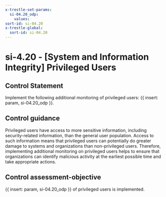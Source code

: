 ```yaml
---
x-trestle-set-params:
  si-04.20_odp:
    values:
sort-id: si-04.20
x-trestle-global:
  sort-id: si-04.20
---
```


# si-4.20 - \[System and Information Integrity\] Privileged Users

## Control Statement

Implement the following additional monitoring of privileged users: {{ insert: param, si-04.20_odp }}.

## Control guidance

Privileged users have access to more sensitive information, including security-related information, than the general user population. Access to such information means that privileged users can potentially do greater damage to systems and organizations than non-privileged users. Therefore, implementing additional monitoring on privileged users helps to ensure that organizations can identify malicious activity at the earliest possible time and take appropriate actions.

## Control assessment-objective

{{ insert: param, si-04.20_odp }} of privileged users is implemented.
